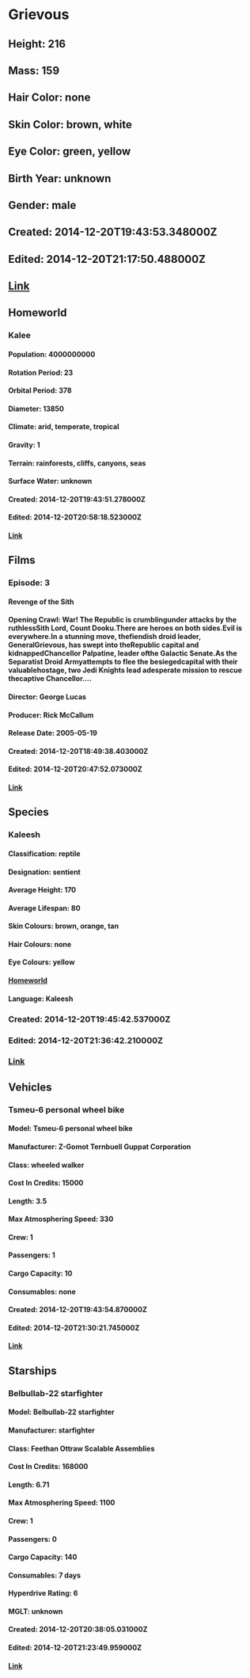 # Grievous
## Height: 216
## Mass: 159
## Hair Color: none
## Skin Color: brown, white
## Eye Color: green, yellow
## Birth Year: unknown
## Gender: male
## Created: 2014-12-20T19:43:53.348000Z
## Edited: 2014-12-20T21:17:50.488000Z
## [Link](https://swapi.dev/api/people/79/)
## Homeworld
### Kalee
#### Population: 4000000000
#### Rotation Period: 23
#### Orbital Period: 378
#### Diameter: 13850
#### Climate: arid, temperate, tropical
#### Gravity: 1
#### Terrain: rainforests, cliffs, canyons, seas
#### Surface Water: unknown
#### Created: 2014-12-20T19:43:51.278000Z
#### Edited: 2014-12-20T20:58:18.523000Z
#### [Link](https://swapi.dev/api/planets/59/)
## Films
### Episode: 3
#### Revenge of the Sith
#### Opening Crawl: War! The Republic is crumblingunder attacks by the ruthlessSith Lord, Count Dooku.There are heroes on both sides.Evil is everywhere.In a stunning move, thefiendish droid leader, GeneralGrievous, has swept into theRepublic capital and kidnappedChancellor Palpatine, leader ofthe Galactic Senate.As the Separatist Droid Armyattempts to flee the besiegedcapital with their valuablehostage, two Jedi Knights lead adesperate mission to rescue thecaptive Chancellor....
#### Director: George Lucas
#### Producer: Rick McCallum
#### Release Date: 2005-05-19
#### Created: 2014-12-20T18:49:38.403000Z
#### Edited: 2014-12-20T20:47:52.073000Z
#### [Link](https://swapi.dev/api/films/6/)
## Species
### Kaleesh
#### Classification: reptile
#### Designation: sentient
#### Average Height: 170
#### Average Lifespan: 80
#### Skin Colours: brown, orange, tan
#### Hair Colours: none
#### Eye Colours: yellow
#### [Homeworld](https://swapi.dev/api/planets/59/)
#### Language: Kaleesh
### Created: 2014-12-20T19:45:42.537000Z
### Edited: 2014-12-20T21:36:42.210000Z
### [Link](https://swapi.dev/api/species/36/)
## Vehicles
### Tsmeu-6 personal wheel bike
#### Model: Tsmeu-6 personal wheel bike
#### Manufacturer: Z-Gomot Ternbuell Guppat Corporation
#### Class: wheeled walker
#### Cost In Credits: 15000
#### Length: 3.5
#### Max Atmosphering Speed: 330
#### Crew: 1
#### Passengers: 1
#### Cargo Capacity: 10
#### Consumables: none
#### Created: 2014-12-20T19:43:54.870000Z
#### Edited: 2014-12-20T21:30:21.745000Z
#### [Link](https://swapi.dev/api/vehicles/60/)
## Starships
### Belbullab-22 starfighter
#### Model: Belbullab-22 starfighter
#### Manufacturer: starfighter
#### Class: Feethan Ottraw Scalable Assemblies
#### Cost In Credits: 168000
#### Length: 6.71
#### Max Atmosphering Speed: 1100
#### Crew: 1
#### Passengers: 0
#### Cargo Capacity: 140
#### Consumables: 7 days
#### Hyperdrive Rating: 6
#### MGLT: unknown
#### Created: 2014-12-20T20:38:05.031000Z
#### Edited: 2014-12-20T21:23:49.959000Z
#### [Link](https://swapi.dev/api/starships/74/)